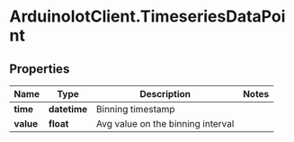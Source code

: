 # ArduinoIotClient.TimeseriesDataPoint

## Properties

Name | Type | Description | Notes
------------ | ------------- | ------------- | -------------
**time** | **datetime** | Binning timestamp | 
**value** | **float** | Avg value on the binning interval | 


